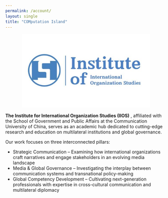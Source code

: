 ```yaml
---
permalink: /account/
layout: single
title: "COMputation Island"
---
```


<p align="center">
  <img src="/assets/images/IIOS.jpg" width="400"/>
<br>
</p>

**The Institute for International Organization Studies (IIOS)** , affiliated with the School of Government and Public Affairs at the Communication University of China, serves as an academic hub dedicated to cutting-edge research and education on multilateral institutions and global governance.

Our work focuses on three interconnected pillars:
  - Strategic Communication – Examining how international organizations craft narratives and engage stakeholders in an evolving media landscape
  - Media & Global Governance – Investigating the interplay between communication systems and transnational policy-making
  - Global Competency Development – Cultivating next-generation professionals with expertise in cross-cultural communication and multilateral diplomacy

